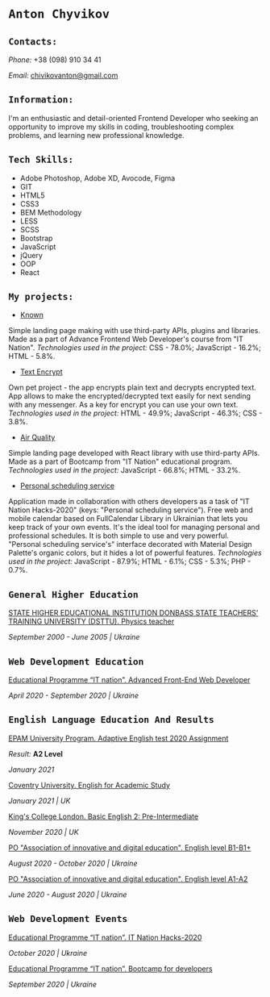 # `Anton Chyvikov`

## `Contacts:`
_Phone:_ +38 (098) 910 34 41

_Email:_ chivikovanton@gmail.com

## `Information:`
I'm an enthusiastic and detail-oriented Frontend Developer who seeking an opportunity to improve my skills in coding, troubleshooting complex problems, and learning new professional knowledge.

## `Tech Skills:`
* Adobe Photoshop, Adobe XD, Avocode, Figma
* GIT
* HTML5
* CSS3
* BEM Methodology
* LESS
* SCSS
* Bootstrap
* JavaScript
* jQuery
* OOP
* React

## `My projects:`
* [Known](https://ant-c-tech.github.io/Codifun-exam-landing/)

Simple landing page making with use third-party APIs, plugins and libraries. Made as a part of  Advance Frontend Web Developer's course from "IT Nation".
_Technologies used in the project:_ CSS - 78.0%; JavaScript - 16.2%; HTML - 5.8%.

* [Text Encrypt](https://ant-c-tech.github.io/Text-Encrypt/)

Own pet project - the app encrypts plain text and decrypts encrypted text. App allows to make the encrypted/decrypted text easily for next sending with any messenger. As a key for encrypt you can use your own text.
_Technologies used in the project:_ HTML - 49.9%; JavaScript - 46.3%; CSS - 3.8%.

* [Air Quality](https://ant-c-tech.github.io/ITnation-bootcamp-landing/)

Simple landing page developed with React library with use third-party APIs. Made as a part of Bootcamp from "IT Nation" educational program.
_Technologies used in the project:_ JavaScript - 66.8%; HTML - 33.2%.

* [Personal scheduling service](https://ant-c-tech.github.io/ITnation-bootcamp-landing/)

Application made in collaboration with others developers as a task of "IT Nation Hacks-2020" (keys: "Personal scheduling service").
Free web and mobile calendar based on FullCalendar Library in Ukrainian that lets you keep track of your own events. It's the ideal tool for managing personal and professional schedules. It is both simple to use and very powerful. "Personal scheduling service's" interface decorated with Material Design Palette's organic colors, but it hides a lot of powerful features.
_Technologies used in the project:_ JavaScript - 87.9%; HTML - 6.1%; CSS - 5.3%; PHP - 0.7%.

## `General Higher Education`

[STATE HIGHER EDUCATIONAL INSTITUTION DONBASS STATE TEACHERS' TRAINING UNIVERSITY (DSTTU). Physics teacher](http://www.slavdpu.dn.ua/)

_September 2000 - June 2005 | Ukraine_

## `Web Development Education`

[Educational Programme “IT nation”. Advanced Front-End Web Developer](https://itukraine.org.ua/en/start-of-it-nation-an-educational-programme.html)

_April 2020 - September 2020 | Ukraine_

## `English Language Education And Results`

[EPAM University Program. Adaptive English test 2020 Assignment](https://www.training.epam.ua/#!/Home?lang=en)

_Result:_ **A2 Level**

_January 2021_

[Coventry University. English for Academic Study](https://www.coventry.ac.uk/)

_January 2021 | UK_

[King's College London. Basic English 2: Pre-Intermediate](https://www.kcl.ac.uk/)

_November 2020 | UK_

[PO "Association of innovative and digital education". English level B1-B1+](https://srs.lingva.ua/)

_August 2020 - October 2020 | Ukraine_

[PO "Association of innovative and digital education". English level A1-A2](https://srs.lingva.ua/)

_June 2020 - August 2020 | Ukraine_

## `Web Development Events`

[Educational Programme “IT nation”. IT Nation Hacks-2020](https://itukraine.org.ua/en/start-of-it-nation-an-educational-programme.html)

_October 2020 | Ukraine_

[Educational Programme “IT nation”. Bootcamp for developers](https://itukraine.org.ua/en/start-of-it-nation-an-educational-programme.html)

_September 2020 | Ukraine_
